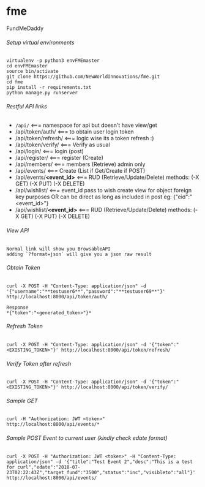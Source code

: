 # fme
FundMeDaddy


###### Setup virtual environments
    virtualenv -p python3 envFMEmaster
    cd envFMEmaster
    source bin/activate
    git clone https://github.com/NewWorldInnovations/fme.git
    cd fme
    pip install -r requirements.txt
    python manage.py runserver
    
###### Restful API links
   * ```/api/```                         <=== namespace for api but doesn't have view/get
   * /api/token/auth/              <=== to obtain user login token
   * /api/token/refresh/           <=== logic wise its a token refresh :)
   * /api/token/verify/            <=== Verify as usual
   * /api/login/                   <=== login (post)
   * /api/register/                <=== register (Create)
   * /api/members/                 <=== members (Retrieve) admin only
   * /api/events/                  <=== Create (List if Get/Create if POST)
   * /api/events/**<event_id>**    <=== RUD (Retrieve/Update/Delete) methods: (-X GET) (-X PUT) (-X DELETE)
   * /api/wishlist/                <=== event_id pass to wish create view for object foreign key purposes
                                    OR can be direct as long as included in post eg: {"eid":"<event_id>"}
   * /api/wishlist/**<event_id>**  <=== RUD (Retrieve/Update/Delete) methods: (-X GET) (-X PUT) (-X DELETE)

###### View API
    Normal link will show you BrowsableAPI
    adding `?format=json` will give you a json raw result
   
###### Obtain Token
    curl -X POST -H "Content-Type: application/json" -d '{"username":"**testuser6**","password":"**testuser69**"}' http://localhost:8000/api/token/auth/ 
    
    Response
    *{"token":"<generated_token>"}*
    
###### Refresh Token
    curl -X POST -H "Content-Type: application/json" -d '{"token":"<EXISTING_TOKEN>"}' http://localhost:8000/api/token/refresh/
    
###### Verify Token after refresh
    curl -X POST -H "Content-Type: application/json" -d '{"token":"<EXISTING_TOKEN>"}' http://localhost:8000/api/token/verify/

  
###### Sample GET
    curl -H "Authorization: JWT <token>" http://localhost:8000/api/events/*
        
###### Sample POST Event to current user (kindly check edate format)
    curl -X POST -H "Authorization: JWT <token>" -H "Content-Type: application/json" -d '{"title":"Test Event 2","desc":"This is a test for curl","edate":"2018-07-23T02:22:43Z","target_fund":"3500","status":"inc","visibleto":"all"}'  http://localhost:8000/api/events/
        
        
    
